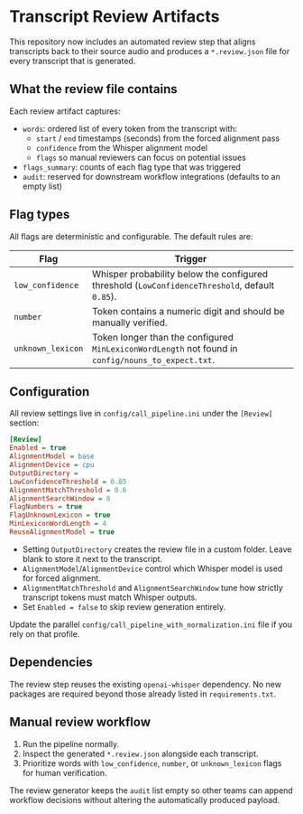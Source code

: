 # Transcript Review Artifacts

This repository now includes an automated review step that aligns transcripts back to their source audio and produces a `*.review.json` file for every transcript that is generated.

## What the review file contains

Each review artifact captures:

- `words`: ordered list of every token from the transcript with:
  - `start` / `end` timestamps (seconds) from the forced alignment pass
  - `confidence` from the Whisper alignment model
  - `flags` so manual reviewers can focus on potential issues
- `flags_summary`: counts of each flag type that was triggered
- `audit`: reserved for downstream workflow integrations (defaults to an empty list)

## Flag types

All flags are deterministic and configurable. The default rules are:

| Flag | Trigger |
| ---- | ------- |
| `low_confidence` | Whisper probability below the configured threshold (`LowConfidenceThreshold`, default `0.85`). |
| `number` | Token contains a numeric digit and should be manually verified. |
| `unknown_lexicon` | Token longer than the configured `MinLexiconWordLength` not found in `config/nouns_to_expect.txt`. |

## Configuration

All review settings live in `config/call_pipeline.ini` under the `[Review]` section:

```ini
[Review]
Enabled = true
AlignmentModel = base
AlignmentDevice = cpu
OutputDirectory =
LowConfidenceThreshold = 0.85
AlignmentMatchThreshold = 0.6
AlignmentSearchWindow = 8
FlagNumbers = true
FlagUnknownLexicon = true
MinLexiconWordLength = 4
ReuseAlignmentModel = true
```

- Setting `OutputDirectory` creates the review file in a custom folder. Leave blank to store it next to the transcript.
- `AlignmentModel`/`AlignmentDevice` control which Whisper model is used for forced alignment.
- `AlignmentMatchThreshold` and `AlignmentSearchWindow` tune how strictly transcript tokens must match Whisper outputs.
- Set `Enabled = false` to skip review generation entirely.

Update the parallel `config/call_pipeline_with_normalization.ini` file if you rely on that profile.

## Dependencies

The review step reuses the existing `openai-whisper` dependency. No new packages are required beyond those already listed in `requirements.txt`.

## Manual review workflow

1. Run the pipeline normally.
2. Inspect the generated `*.review.json` alongside each transcript.
3. Prioritize words with `low_confidence`, `number`, or `unknown_lexicon` flags for human verification.

The review generator keeps the `audit` list empty so other teams can append workflow decisions without altering the automatically produced payload.
